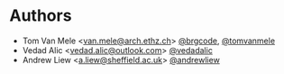 # Authors

- Tom Van Mele <<van.mele@arch.ethz.ch>> [@brgcode](https://github.com/brgcode), [@tomvanmele](https://github.com/tomvanmele)
- Vedad Alic <<vedad.alic@outlook.com>> [@vedadalic](https://github.com/vedadalic)
- Andrew Liew <<a.liew@sheffield.ac.uk>> [@andrewliew](https://github.com/andrewliew)
